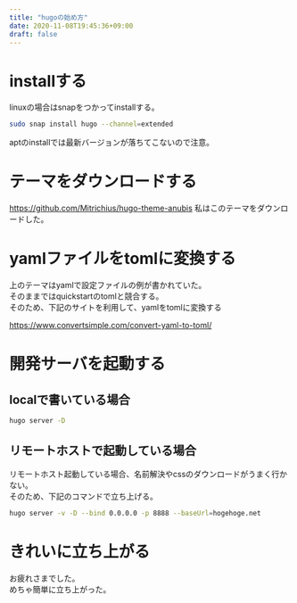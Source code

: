 ```yaml
---
title: "hugoの始め方"
date: 2020-11-08T19:45:36+09:00
draft: false
---
```


# installする

linuxの場合はsnapをつかってinstallする。  

```sh
sudo snap install hugo --channel=extended
```

aptのinstallでは最新バージョンが落ちてこないので注意。

# テーマをダウンロードする

https://github.com/Mitrichius/hugo-theme-anubis
私はこのテーマをダウンロードした。

# yamlファイルをtomlに変換する

上のテーマはyamlで設定ファイルの例が書かれていた。  
そのままではquickstartのtomlと競合する。  
そのため、下記のサイトを利用して、yamlをtomlに変換する  

https://www.convertsimple.com/convert-yaml-to-toml/

# 開発サーバを起動する

## localで書いている場合

```sh
hugo server -D
```

## リモートホストで起動している場合

リモートホスト起動している場合、名前解決やcssのダウンロードがうまく行かない。  
そのため、下記のコマンドで立ち上げる。

```sh
hugo server -v -D --bind 0.0.0.0 -p 8888 --baseUrl=hogehoge.net
```


# きれいに立ち上がる

お疲れさまでした。  
めちゃ簡単に立ち上がった。
